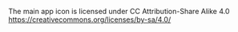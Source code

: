 The main app icon is licensed under CC Attribution-Share Alike 4.0  
https://creativecommons.org/licenses/by-sa/4.0/
